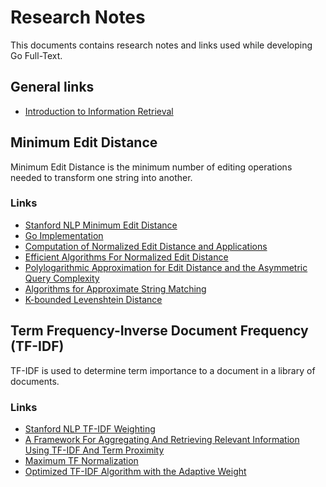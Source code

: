 # Research Notes

This documents contains research notes and links used while developing Go Full-Text.

## General links
* [Introduction to Information Retrieval](https://nlp.stanford.edu/IR-book/)

## Minimum Edit Distance
Minimum Edit Distance is the minimum number of editing operations needed to transform one string into another.
### Links
* [Stanford NLP Minimum Edit Distance](https://web.stanford.edu/class/cs124/lec/med.pdf)
* [Go Implementation](https://en.wikibooks.org/wiki/Algorithm_Implementation/Strings/Levenshtein_distance#Go)
* [Computation of Normalized Edit Distance and Applications](https://www.csie.ntu.edu.tw/~b93076/Computation%20of%20Normalized%20Edit%20Distance%20and%20Applications.pdf)
* [Efficient Algorithms For Normalized Edit Distance](http://www.cs.ucsb.edu/~omer/DOWNLOADABLE/JDA00.pdf)
* [Polylogarithmic Approximation for Edit Distance and the Asymmetric Query Complexity](https://onak.pl/papers/focs_2010-approximating_edit_distance.html)
* [Algorithms for Approximate String Matching](https://ac.els-cdn.com/S0019995885800462/1-s2.0-S0019995885800462-main.pdf?_tid=2aaf91dd-ed95-4170-8671-1e35d2606fda&acdnat=1525024823_34bc785498c2fee3c3d2e36ce495431e)
* [K-bounded Levenshtein Distance](https://ceptord.net/fastcomp/index.html)

## Term Frequency-Inverse Document Frequency (TF-IDF)
TF-IDF is used to determine term importance to a document in a library of documents.
### Links
* [Stanford NLP TF-IDF Weighting](https://nlp.stanford.edu/IR-book/html/htmledition/tf-idf-weighting-1.html)
* [A Framework For Aggregating And Retrieving Relevant Information Using TF-IDF And Term Proximity](http://www.ijstr.org/final-print/mar2014/A-Framework-For-Aggregating-And-Retrieving-Relevant-Information-Using-Tf-idf-And-Term-Proximity-In-Support-Of-Maize-Production.pdf)
* [Maximum TF Normalization](https://nlp.stanford.edu/IR-book/html/htmledition/maximum-tf-normalization-1.html)
* [Optimized TF-IDF Algorithm with the Adaptive Weight](https://www.atlantis-press.com/php/download_paper.php?id=25866330)